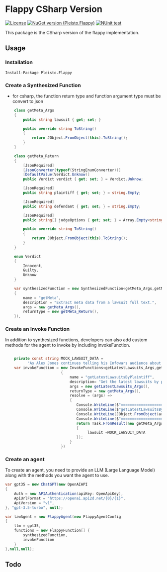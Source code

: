 # Flappy CSharp Version
[![License](https://img.shields.io/github/license/pleisto/flappy)](../../LICENSE)
[![NuGet version (Pleisto.Flappy)](https://img.shields.io/nuget/v/Pleisto.Flappy.svg?style=flat-square)](https://www.nuget.org/packages/Pleisto.Flappy/)
[![NUnit test](https://github.com/pleisto/flappy/actions/workflows/csharp-test.yaml/badge.svg)](https://github.com/pleisto/flappy/actions/workflows/csharp-test.yaml)

This package is the CSharp version of the flappy implementation.

## Usage

### Installation

```
Install-Package Pleisto.Flappy
```


### Create a Synthesized Function
 * for csharp, the function return type and function argument type must be convert to json
```csharp
    class getMeta_Args
    {
        public string lawsuit { get; set; }

        public override string ToString()
        {
            return JObject.FromObject(this).ToString();
        }
    }

    class getMeta_Return
    {
        [JsonRequired]
        [JsonConverter(typeof(StringEnumConverter))]
        [DefaultValue(Verdict.Unknow)]
        public Verdict verdict { get; set; } = Verdict.Unknow;

        [JsonRequired]
        public string plaintiff { get; set; } = string.Empty;

        [JsonRequired]
        public string defendant { get; set; } = string.Empty;

        [JsonRequired]
        public string[] judgeOptions { get; set; } = Array.Empty<string>();

        public override string ToString()
        {
            return JObject.FromObject(this).ToString();
        }
    }

    enum Verdict
    {
        Innocent,
        Guilty,
        Unknow
    }

    var synthesizedFunction = new SynthesizedFunction<getMeta_Args,getMeta_Return>(new SynthesizedFunctionDefinition<getMeta_Args,getMeta_Return>
    {
        name = "getMeta",
        description = "Extract meta data from a lawsuit full text.",
        args = new getMeta_Args(),
        returnType = new getMeta_Return(),
    }),
```

### Create an Invoke Function
In addition to synthesized functions, developers can also add custom methods for the agent to invoke by including invokeFunction.

``` csharp

    private const string MOCK_LAWSUIT_DATA =
          "As Alex Jones continues telling his Infowars audience about his money problems and pleads for them to buy his products, his own documents show life is not all that bad — his net worth is around $14 million and his personal spending topped $93,000 in July alone, including thousands of dollars on meals and entertainment. The conspiracy theorist and his lawyers file monthly financial reports in his personal bankruptcy case, and the latest one has struck a nerve with the families of victims of Sandy Hook Elementary School shooting. They're still seeking the $1.5 billion they won last year in lawsuits against Jones and his media company for repeatedly calling the 2012 massacre a hoax on his shows. “It is disturbing that Alex Jones continues to spend money on excessive household expenditures and his extravagant lifestyle when that money rightfully belongs to the families he spent years tormenting,” said Christopher Mattei, a Connecticut lawyer for the families. “The families are increasingly concerned and will continue to contest these matters in court.” In an Aug. 29 court filing, lawyers for the families said that if Jones doesn’t reduce his personal expenses to a “reasonable” level, they will ask the bankruptcy judge to bar him from “further waste of estate assets,” appoint a trustee to oversee his spending, or dismiss the bankruptcy case. On his Infowars show Tuesday, Jones said he’s not doing anything wrong.";
    var invokeFunction = new InvokeFunctions<getLatestLawsuits_Args,getMeta_Args>(new InvokeFunctionDefinition<getLatestLawsuits_Args, getMeta_Args>
                         {
                             name = "getLatestLawsuitsByPlaintiff",
                             description= "Get the latest lawsuits by plaintiff.",
                             args = new getLatestLawsuits_Args(),
                             returnType = new getMeta_Args(),
                             resolve = (args) =>
                             {
                                Console.WriteLine($"====================== getLatestLawsuitsByPlaintiff call =========================");
                                Console.WriteLine($"getLatestLawsuitsByPlaintiff called");
                                Console.WriteLine(JObject.FromObject(args).ToString());
                                Console.WriteLine($"====================== getLatestLawsuitsByPlaintiff call =========================");
                                return Task.FromResult(new getMeta_Args
                                {
                                     lawsuit =MOCK_LAWSUIT_DATA
                                });
                             }
                         })
```



### Create an agent
To create an agent, you need to provide an LLM (Large Language Model) along with the methods you want the agent to use.

```csharp
var gpt35 = new ChatGPT(new OpenAIAPI
{
    Auth = new APIAuthentication(apiKey: OpenApiKey),
    ApiUrlFormat = "https://openai.api2d.net/{0}/{1}",
    ApiVersion = "v1",
}, "gpt-3.5-turbo", null);

var lawAgent = new FlappyAgent(new FlappyAgentConfig
{
    llm = gpt35,
    functions = new FlappyFunction[] {
        synthesizedFunction,
        invokeFunction
    }
},null,null);
```


## Todo
